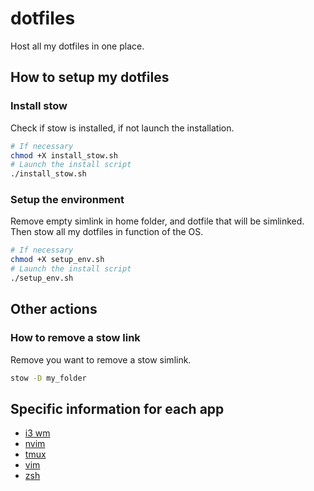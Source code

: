# dotfiles
Host all my dotfiles in one place.

## How to setup my dotfiles
### Install stow
Check if stow is installed, if not launch the installation.
```bash
# If necessary
chmod +X install_stow.sh
# Launch the install script
./install_stow.sh
```

### Setup the environment
Remove empty simlink in home folder, and dotfile that will be simlinked.
Then stow all my dotfiles in function of the OS.

```bash
# If necessary
chmod +X setup_env.sh
# Launch the install script
./setup_env.sh
```

## Other actions
### How to remove a stow link
Remove you want to remove a stow simlink.
```bash
stow -D my_folder
```


## Specific information for each app
* [i3 wm](i3/README.md)
* [nvim](nvim/README.md)
* [tmux](tmux/README.md)
* [vim](vim/README.md)
* [zsh](zsh/README.md)